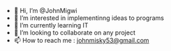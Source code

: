 - 👋 Hi, I’m @JohnMigwi
- 👀 I’m interested in implementinng ideas to programs
- 🌱 I’m currently learning IT
- 💞️ I’m looking to collaborate on any project
- 📫 How to reach me : johnmisky53@gmail.com

<!---
JohnMigwi/JohnMigwi is a ✨ special ✨ repository because its `README.md` (this file) appears on your GitHub profile.
You can click the Preview link to take a look at your changes.
--->
